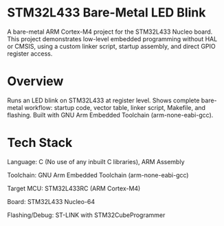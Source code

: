 # STM32L433 Bare-Metal LED Blink
A bare-metal ARM Cortex-M4 project for the STM32L433 Nucleo board. This project demonstrates low-level embedded programming without HAL or CMSIS, using a custom linker script, startup assembly, and direct GPIO register access.


# Overview
Runs an LED blink on STM32L433 at register level.
Shows complete bare-metal workflow: startup code, vector table, linker script, Makefile, and flashing.
Built with GNU Arm Embedded Toolchain (arm-none-eabi-gcc).

# Tech Stack
Language: C (No use of any inbuilt C libraries), ARM Assembly

Toolchain: GNU Arm Embedded Toolchain (arm-none-eabi-gcc)

Target MCU: STM32L433RC (ARM Cortex-M4)

Board: STM32L433 Nucleo-64

Flashing/Debug: ST-LINK with STM32CubeProgrammer

